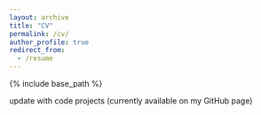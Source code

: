 ```yaml
---
layout: archive
title: "CV"
permalink: /cv/
author_profile: true
redirect_from:
  - /resume
---
```


{% include base_path %}

update with code projects (currently available on my GitHub page)

<!-- <embed src="http://lindt8.github.io/files/CV_Hunter_Ratliff.pdf" width="650" height="1800" type='application/pdf'> -->
